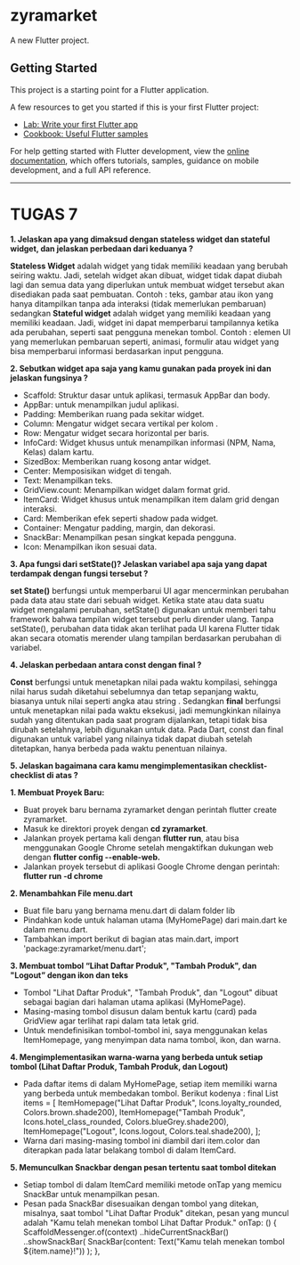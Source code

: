 # zyramarket

A new Flutter project.

## Getting Started

This project is a starting point for a Flutter application.

A few resources to get you started if this is your first Flutter project:

- [Lab: Write your first Flutter app](https://docs.flutter.dev/get-started/codelab)
- [Cookbook: Useful Flutter samples](https://docs.flutter.dev/cookbook)

For help getting started with Flutter development, view the
[online documentation](https://docs.flutter.dev/), which offers tutorials,
samples, guidance on mobile development, and a full API reference.

______________________________________________________________________________________________

# TUGAS 7

**1. Jelaskan apa yang dimaksud dengan stateless widget dan stateful widget, dan jelaskan perbedaan dari keduanya ?**

**Stateless Widget** adalah widget yang tidak memiliki keadaan yang berubah seiring waktu. Jadi, setelah widget akan dibuat, widget tidak dapat diubah lagi dan semua data yang diperlukan untuk membuat widget tersebut akan disediakan pada saat pembuatan. Contoh :  teks, gambar atau ikon yang hanya ditampilkan tanpa ada interaksi (tidak memerlukan pembaruan) sedangkan **Stateful widget** adalah widget yang memiliki keadaan yang memiliki keadaan. Jadi, widget ini dapat memperbarui tampilannya ketika ada perubahan, seperti saat pengguna menekan tombol. Contoh : elemen UI yang memerlukan pembaruan seperti, animasi, formulir  atau widget yang bisa memperbarui informasi berdasarkan input pengguna. 

**2. Sebutkan widget apa saja yang kamu gunakan pada proyek ini dan jelaskan fungsinya ?**

- Scaffold: Struktur dasar untuk aplikasi, termasuk AppBar dan body.
- AppBar: untuk menampilkan judul aplikasi.
- Padding: Memberikan ruang pada sekitar widget.
- Column: Mengatur widget secara vertikal per kolom .
- Row: Mengatur widget secara horizontal per baris.
- InfoCard: Widget khusus untuk menampilkan informasi (NPM, Nama, Kelas) dalam kartu.
- SizedBox: Memberikan ruang kosong antar widget.
- Center: Memposisikan widget di tengah.
- Text: Menampilkan teks.
- GridView.count: Menampilkan widget dalam format grid.
- ItemCard: Widget khusus untuk menampilkan item dalam grid dengan interaksi.
- Card: Memberikan efek seperti shadow pada widget.
- Container: Mengatur padding, margin, dan dekorasi.
- SnackBar: Menampilkan pesan singkat kepada pengguna.
- Icon: Menampilkan ikon sesuai data.


**3. Apa fungsi dari setState()? Jelaskan variabel apa saja yang dapat terdampak dengan fungsi tersebut ?**

**set State()** berfungsi untuk memperbarui UI agar mencerminkan perubahan pada data atau state dari sebuah widget. Ketika state atau data suatu widget mengalami perubahan, setState() digunakan untuk memberi tahu framework bahwa tampilan widget tersebut perlu dirender ulang. Tanpa setState(), perubahan data tidak akan terlihat pada UI karena Flutter tidak akan secara otomatis merender ulang tampilan berdasarkan perubahan di variabel.

**4. Jelaskan perbedaan antara const dengan final ?**

**Const** berfungsi untuk menetapkan nilai pada waktu kompilasi, sehingga nilai harus sudah diketahui sebelumnya dan tetap sepanjang waktu, biasanya untuk nilai seperti angka atau string . Sedangkan **final** berfungsi untuk menetapkan nilai pada waktu eksekusi, jadi memungkinkan nilainya sudah yang ditentukan pada saat program dijalankan, tetapi tidak bisa dirubah setelahnya, lebih digunakan untuk data. Pada Dart, const dan final digunakan untuk variabel yang nilainya tidak dapat diubah setelah ditetapkan, hanya berbeda pada waktu penentuan nilainya.


**5. Jelaskan bagaimana cara kamu mengimplementasikan checklist-checklist di atas ?**

**1. Membuat Proyek Baru:**

- Buat proyek baru bernama zyramarket dengan perintah flutter create zyramarket.
- Masuk ke direktori proyek dengan **cd zyramarket**.
- Jalankan proyek pertama kali dengan **flutter run**,  atau bisa menggunakan  Google Chrome setelah mengaktifkan dukungan web dengan **flutter config --enable-web.**
- Jalankan proyek tersebut di aplikasi Google Chrome dengan perintah: **flutter run -d chrome**

**2. Menambahkan File menu.dart**

- Buat file baru yang bernama menu.dart di dalam folder lib
- Pindahkan kode untuk halaman utama (MyHomePage) dari main.dart ke dalam menu.dart.
- Tambahkan import berikut di bagian atas main.dart, import 'package:zyramarket/menu.dart';
  
**3. Membuat tombol “Lihat Daftar Produk", "Tambah Produk", dan "Logout” dengan ikon dan teks**

- Tombol "Lihat Daftar Produk", "Tambah Produk", dan "Logout" dibuat sebagai bagian dari halaman utama aplikasi (MyHomePage).
- Masing-masing tombol disusun dalam bentuk kartu (card) pada GridView agar terlihat rapi dalam tata letak grid.
- Untuk mendefinisikan tombol-tombol ini, saya menggunakan kelas ItemHomepage, yang menyimpan data nama tombol, ikon, dan warna.

**4. Mengimplementasikan warna-warna yang berbeda untuk setiap tombol (Lihat Daftar Produk, Tambah Produk, dan Logout)**
- Pada daftar items di dalam MyHomePage, setiap item memiliki warna yang berbeda untuk membedakan tombol.
Berikut kodenya : 
final List<ItemHomepage> items = [ 
            ItemHomepage("Lihat Daftar Produk", Icons.loyalty_rounded, Colors.brown.shade200),
            ItemHomepage("Tambah Produk", Icons.hotel_class_rounded, Colors.blueGrey.shade200),
            ItemHomepage("Logout", Icons.logout, Colors.teal.shade200),
            ];
- Warna dari masing-masing tombol ini diambil dari item.color dan diterapkan pada latar belakang tombol di dalam ItemCard.

**5. Memunculkan Snackbar dengan pesan tertentu saat tombol ditekan**
- Setiap tombol di dalam ItemCard memiliki metode onTap yang memicu SnackBar untuk menampilkan pesan.
- Pesan pada SnackBar disesuaikan dengan tombol yang ditekan, misalnya, saat tombol "Lihat Daftar Produk" ditekan, pesan yang muncul adalah "Kamu telah menekan tombol Lihat Daftar Produk."
onTap: () {
          ScaffoldMessenger.of(context)
            ..hideCurrentSnackBar()
            ..showSnackBar(
              SnackBar(content: Text("Kamu telah menekan tombol ${item.name}!"))
            );
        },


